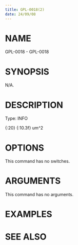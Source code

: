 ```yaml
---
title: GPL-0018(2)
date: 24/09/08
---
```


# NAME

GPL-0018 - GPL-0018

# SYNOPSIS

N/A.

# DESCRIPTION

Type: INFO

{:20} {:10.3f} um^2

# OPTIONS

This command has no switches.

# ARGUMENTS

This command has no arguments.

# EXAMPLES

# SEE ALSO
